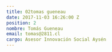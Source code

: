 ```yaml
---
title: 02tomas gueneau
date: 2017-11-03 16:26:00 Z
position: 2
nombre: Tomás Gueneau
email: tomas@2811.cl
cargo: Asesor Innovación Social Aysén
---
```


